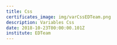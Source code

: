 ```yaml
---
title: Css
certificates_image: img/varCssEDTeam.png
description: Variables Css
date: 2018-10-23T00:00:00.101Z
institute: EDTeam
---
```

